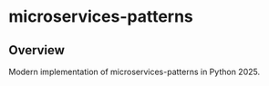 ﻿# microservices-patterns

## Overview

Modern implementation of microservices-patterns in Python 2025.

